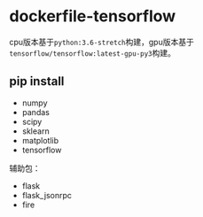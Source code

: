 # dockerfile-tensorflow
cpu版本基于`python:3.6-stretch`构建，gpu版本基于`tensorflow/tensorflow:latest-gpu-py3`构建。

## pip install

- numpy
- pandas
- scipy
- sklearn
- matplotlib
- tensorflow

辅助包：

- flask
- flask_jsonrpc
- fire


